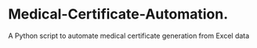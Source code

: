 # Medical-Certificate-Automation.
A Python script to automate medical certificate generation from Excel data

